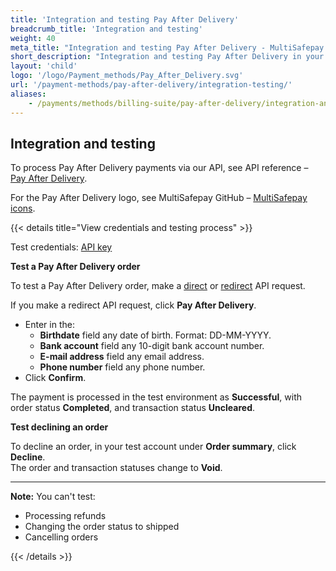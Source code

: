 ```yaml
---
title: 'Integration and testing Pay After Delivery'
breadcrumb_title: 'Integration and testing'
weight: 40
meta_title: "Integration and testing Pay After Delivery - MultiSafepay Docs"
short_description: "Integration and testing Pay After Delivery in your ecommerce platform"
layout: 'child'
logo: '/logo/Payment_methods/Pay_After_Delivery.svg'
url: '/payment-methods/pay-after-delivery/integration-testing/'
aliases:
    - /payments/methods/billing-suite/pay-after-delivery/integration-and-testing/
---
```


## Integration and testing
To process Pay After Delivery payments via our API, see API reference – [Pay After Delivery](/api/#pay-after-delivery).

For the Pay After Delivery logo, see MultiSafepay GitHub – [MultiSafepay icons](https://github.com/MultiSafepay/MultiSafepay-icons).

{{< details title="View credentials and testing process" >}}

Test credentials: [API key](/account/site-id-api-key-secure-code/)

**Test a Pay After Delivery order**

To test a Pay After Delivery order, make a [direct](api/#pay-after-delivery---direct) or [redirect](api/#pay-after-delivery---redirect) API request.

If you make a redirect API request, click **Pay After Delivery**.  
- Enter in the:
  - **Birthdate** field any date of birth. Format: DD-MM-YYYY.
  - **Bank account** field any 10-digit bank account number.
  - **E-mail address** field any email address.
  - **Phone number** field any phone number.  
- Click **Confirm**.

The payment is processed in the test environment as **Successful**, with order status **Completed**, and transaction status **Uncleared**.

**Test declining an order**  

To decline an order, in your test account under **Order summary**, click **Decline**.  
The order and transaction statuses change to **Void**.

---

**Note:** 
You can't test:  
  - Processing refunds
  - Changing the order status to shipped
  - Cancelling orders

{{< /details >}}
